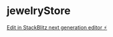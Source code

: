 # jewelryStore

[Edit in StackBlitz next generation editor ⚡️](https://stackblitz.com/~/github.com/eraybektas02/jewelryStore)